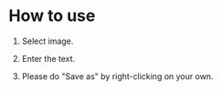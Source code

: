 # How to use

1. Select image.

2. Enter the text.

3. Please do "Save as" by right-clicking on your own.
